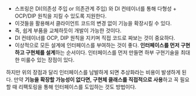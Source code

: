 - 스프링은 DI(의존성 주입 or 의존관계 주입) 와 DI 컨테이너를 통해 다형성 + OCP/DIP 원칙을 지킬 수 있도록 지원한다.
- 이것들을 활용해서 클라이언트 코드의 변경 없이 기능을 확장시킬 수 있다.
- 즉, 쉽게 부품을 교체하듯이 개발이 가능한 것이다.
- DI 컨테이너를 OCP, DIP 원칙을 지키며 직접 코드로 짜보는 것이 중요하다.
- 이상적으로 모든 설계에 인터페이스를 부여하는 것이 좋다. **인터페이스를 먼저 구현하고 구현체를 설계**하는 순서이다. 인터페이스를 먼저 만들면 하부 구현기술을 최대한 미룰수 있는 장점이 있다.

하지만 위의 장점과 달리 인터페이스를 남발하게 되면 추상화라는 비용이 발생하게 된다. 만약 **기능을 확장할 가능성이 없다면, 구현체 클래스를 직접적으로 사용**하고 꼭 필요할 때 리팩토링을 통해 인터페이스를 도입하는 것도 방법이다.
